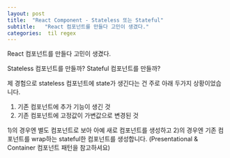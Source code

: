 ```yaml
---
layout: post
title:  "React Component - Stateless 또는 Stateful"
subtitle:   "React 컴포넌트를 만들다 고민이 생겼다."
categories:  til regex 
---
```


React 컴포넌트를 만들다 고민이 생겼다.

Stateless 컴포넌트를 만들까? Stateful 컴포넌트를 만들까?

제 경험으로 stateless 컴포넌트에 state가 생긴다는 건 주로 아래 두가지 상황이었습니다.

1) 기존 컴포넌트에 추가 기능이 생긴 것
2) 기존 컴포넌트에 고정값이 가변값으로 변경된 것

1)의 경우엔 별도 컴포넌트로 보아 아예 새로 컴포넌트를 생성하고
2)의 경우엔 기존 컴포넌트를 wrap하는 stateful한 컴포넌트를 생성합니다. (Presentational & Container 컴포넌트 패턴을 참고하셔요)